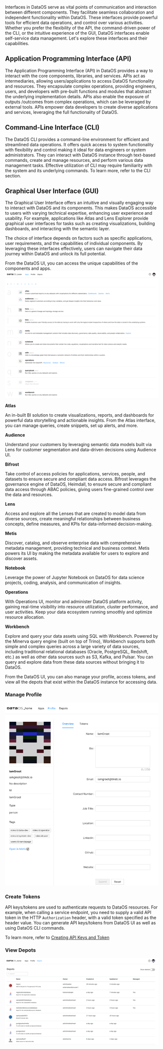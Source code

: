 Interfaces in DataOS serve as vital points of communication and interaction between different components. They facilitate seamless collaboration and independent functionality within DataOS. These interfaces provide powerful tools for efficient data operations,  and control over various activities. Whether you prefer the flexibility of the API, the command-driven power of the CLI, or the intuitive experience of the GUI, DataOS interfaces enable self-service data management. Let's explore these interfaces and their capabilities.
## Application Programming Interface (API)

The Application Programming Interface (API) in DataOS provides a way to interact with the core components, libraries, and services. APIs act as intermediaries, allowing users/applications to access DataOS functionality and resources. They encapsulate complex operations, providing engineers, users, and developers with pre-built functions and modules that abstract the underlying implementation details. APIs also enable the exposure of outputs /outcomes from complex operations, which can be leveraged by external tools. APIs empower data  developers to create diverse applications and services, leveraging the full functionality of DataOS.

## Command-Line Interface (CLI)

The DataOS CLI provides a command-line environment for efficient and streamlined data operations. It offers quick access to system functionality with flexibility and control making it ideal for data engineers or system administrators. They can interact with DataOS instance through text-based commands, create and manage resources, and perform various data management tasks.  Effective utilization of CLI may require familiarity with the system and its underlying commands. To learn more, refer to the CLI section. 

## Graphical User Interface (GUI)

The Graphical User Interface offers an intuitive and visually engaging way to interact with DataOS and its components.  This makes DataOS accessible to users with varying technical expertise, enhancing user experience and usability. For example, applications like Atlas and Lens Explorer provide graphical user interfaces for tasks such as creating visualizations, building dashboards, and interacting with the semantic layer.

The choice of interface depends on factors such as specific applications, user requirements, and the capabilities of individual components. By leveraging these interfaces effectively, users can navigate their data journey within DataOS and unlock its full potential.

From the DataOS UI, you can access the unique capabilities of the components and apps.
![dataos_homepage.png](interfaces/dataos_homepage.png)

**Atlas**

An in-built BI solution to create visualizations, reports, and dashboards for powerful data storytelling and actionable insights. From the Atlas interface, you can manage queries, create snippets, set up alerts, and more.

**Audience**

Understand your customers by leveraging semantic data models built via Lens for customer segmentation and data-driven decisions using Audience UI.

**Bifrost**

Take control of access policies for applications, services, people, and datasets to ensure secure and compliant data access. Bifrost leverages the governance engine of DataOS, Heimdall, to ensure secure and compliant data access through ABAC policies,  giving users fine-grained control over the data and resources.

**Lens**

Access and explore all the Lenses that are created to model data from diverse sources, create meaningful relationships between business concepts, define measures, and KPIs for data-informed decision-making.

**Metis**

Discover, catalog, and observe enterprise data with comprehensive metadata management, providing technical and business context. Metis powers its UI by making the metadata available for users to explore and discover assets.

**Notebook**

Leverage the power of Jupyter Notebook on DataOS for data science projects, coding, analysis, and communication of insights.

**Operations**

With Operations UI, monitor and administer DataOS platform activity, gaining real-time visibility into resource utilization, cluster performance, and user activities. Keep your data ecosystem running smoothly and optimize resource allocation.

**Workbench**

Explore and query your data assets using SQL with Workbench. Powered by the Minerva query engine (built on top of Trino), Workbench supports both simple and complex queries across a large variety of data sources, including traditional relational databases (Oracle, PostgreSQL, Redshift, etc.) as well as other data sources such as S3, Kafka, and Pulsar. You can query and explore data from these data sources without bringing it to DataOS.

From the DataOS UI, you can also manage your profile, access tokens, and view all the depots that exist within the DataOS instance for accessing data.

### **Manage Profile**

![profile.png](interfaces/profileinfo.png)

### **Create Tokens**

API keys/tokens are used to authenticate requests to  DataOS resources. For example, when calling a service endpoint, you need to supply a valid API token in the HTTP `Authorization` header, with a valid token specified as the header value. You can generate API keys/tokens from DataOS UI as well as using DataOS CLI commands.

To learn more, refer to [Creating API Keys and Token](interfaces/create_token.md)

### **View Depots**

![Depot](interfaces/depots.png)

